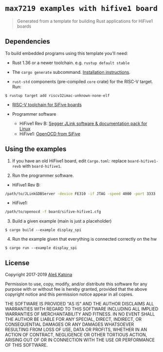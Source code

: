# `max7219 examples with hifive1 board`

> Generated from a template for building Rust applications for HiFive1 boards

## Dependencies

To build embedded programs using this template you'll need:

- Rust 1.36 or a newer toolchain. e.g. `rustup default stable`

- The `cargo generate` subcommand. [Installation
  instructions](https://github.com/ashleygwilliams/cargo-generate#installation).

- `rust-std` components (pre-compiled `core` crate) for the RISC-V target. Run:

``` console
$ rustup target add riscv32imac-unknown-none-elf
```

- [RISC-V toolchain for SiFive boards](https://static.dev.sifive.com/dev-tools/riscv64-unknown-elf-gcc-8.1.0-2019.01.0-x86_64-linux-ubuntu14.tar.gz)

- Programmer software
  * HiFive1 Rev B: [Segger JLink software & documentation pack for Linux](https://www.segger.com/downloads/jlink/)
  * HiFive1: [OpenOCD from SiFive](https://static.dev.sifive.com/dev-tools/riscv-openocd-0.10.0-2019.02.0-x86_64-linux-ubuntu14.tar.gz) 

## Using the examples

1. If you have an old HiFive1 board, edit `Cargo.toml`:
replace `board-hifive1-revb` with `board-hifive1`.

2. Run the programmer software.
  * HiFive1 Rev B:
```sh
/path/to/JLinkGDBServer -device FE310 -if JTAG -speed 4000 -port 3333
```
  * HiFive1:
```sh
/path/to/openocd -f board/sifive-hifive1.cfg
```

3. Build a given example (main is just a placeholder)

``` console
$ cargo build --example display_spi
```

4. Run the example given that everything is connected correctly on the hw

``` console
$ cargo run --example display_spi
```

## License
Copyright 2017-2019 [Aleš Katona][ales]

Permission to use, copy, modify, and/or distribute this software for any purpose
with or without fee is hereby granted, provided that the above copyright notice
and this permission notice appear in all copies.

THE SOFTWARE IS PROVIDED "AS IS" AND THE AUTHOR DISCLAIMS ALL WARRANTIES WITH
REGARD TO THIS SOFTWARE INCLUDING ALL IMPLIED WARRANTIES OF MERCHANTABILITY AND
FITNESS. IN NO EVENT SHALL THE AUTHOR BE LIABLE FOR ANY SPECIAL, DIRECT,
INDIRECT, OR CONSEQUENTIAL DAMAGES OR ANY DAMAGES WHATSOEVER RESULTING FROM LOSS
OF USE, DATA OR PROFITS, WHETHER IN AN ACTION OF CONTRACT, NEGLIGENCE OR OTHER
TORTIOUS ACTION, ARISING OUT OF OR IN CONNECTION WITH THE USE OR PERFORMANCE OF
THIS SOFTWARE.

[ales]: https://github.com/almindor
